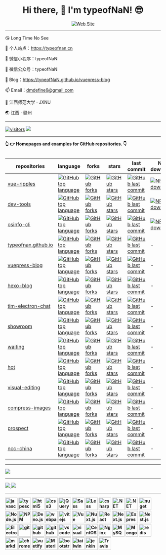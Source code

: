 <h1 align="center">Hi there, 👋 I'm typeofNaN! 😎</h1>

<p align="center">
  <a href="https://typeofnan.cn">
    <img src="https://img.shields.io/badge/typeofnan.cn-0088f5?style=for-the-badge&labelColor=f0f0f0&logoColor=0088f5" alt="Web Site" />
  </a>
</p>

---
😘 Long Time No See

🔭 个人站点：https://typeofnan.cn

🌱 微信小程序：typeofNaN

💬 微信公众号：typeofNaN

📝 Blog：https://typeofNaN.github.io/vuepress-blog

📫 Email：dmdefine6@gmail.com

🏫 江西师范大学 · JXNU

🌏 江西 · 赣州

---

[![visitors](https://visitor-badge.laobi.icu/badge?page_id=typeofNaN.typeofNaN)](https://visitor-badge.laobi.icu/badge?page_id=typeofNaN.typeofNaN)
<a href="https://github.com/typeofNaN">
  <img src="https://img.shields.io/github/stars/typeofNaN?color=faf408&label=github%20stars&logo=github" />
</a>

---

<summary>
  <strong>👆 👉 Homepages and examples for GitHub repositories. 👇<strong>
</summary>
<br />

| repositories                                                            | language                                                                                                                                                                | forks                                                                                                                                                          | stars                                                                                                                                                               | last commit                                                                                                                                                                         | NPM downloads                                                                                                                                                              |
| ----------------------------------------------------------------------- | ----------------------------------------------------------------------------------------------------------------------------------------------------------------------- | -------------------------------------------------------------------------------------------------------------------------------------------------------------- | ------------------------------------------------------------------------------------------------------------------------------------------------------------------- | ----------------------------------------------------------------------------------------------------------------------------------------------------------------------------------- | -------------------------------------------------------------------------------------------------------------------------------------------------------------------------- |
| [vue-ripples](https://github.com/typeofnan/vue-ripples)      | [![GitHub top language](https://img.shields.io/github/languages/top/typeofnan/vue-ripples?style=flat-square)](https://github.com/typeofnan/vue-ripples)                 | [![GitHub forks](https://img.shields.io/github/forks/typeofnan/vue-ripples?style=flat-square)](https://github.com/typeofnan/vue-ripples/forks)                 | [![GitHub stars](https://img.shields.io/github/stars/typeofnan/vue-ripples?style=flat-square)](https://github.com/typeofnan/vue-ripples/stargazers)                 | [![GitHub last commit](https://img.shields.io/github/last-commit/typeofnan/vue-ripples?style=flat-square)](https://github.com/typeofnan/vue-ripples/commits/master)                 | [![NPM downloads](https://img.shields.io/npm/dw/@typeofnan/vue-ripples?style=flat-square&amp;label=npm%20downloads)](https://www.npmjs.com/package/@typeofnan/vue-ripples) |
| [dev-tools](https://github.com/typeofnan/dev-tools)          | [![GitHub top language](https://img.shields.io/github/languages/top/typeofnan/dev-tools?style=flat-square)](https://github.com/typeofnan/dev-tools)                     | [![GitHub forks](https://img.shields.io/github/forks/typeofnan/dev-tools?style=flat-square)](https://github.com/typeofnan/dev-tools/forks)                     | [![GitHub stars](https://img.shields.io/github/stars/typeofnan/dev-tools?style=flat-square)](https://github.com/typeofnan/dev-tools/stargazers)                     | [![GitHub last commit](https://img.shields.io/github/last-commit/typeofnan/dev-tools?style=flat-square)](https://github.com/typeofnan/dev-tools/commits/master)                     | [![NPM downloads](https://img.shields.io/npm/dw/@typeofnan/dev-tools?style=flat-square&amp;label=npm%20downloads)](https://www.npmjs.com/package/@typeofnan/dev-tools)     |
| [osinfo-cli](https://github.com/typeofnan/osinfo-cli)                   | [![GitHub top language](https://img.shields.io/github/languages/top/typeofnan/osinfo-cli?style=flat-square)](https://github.com/typeofnan/osinfo-cli)                   | [![GitHub forks](https://img.shields.io/github/forks/typeofnan/osinfo-cli?style=flat-square)](https://github.com/typeofnan/osinfo-cli/forks)                   | [![GitHub stars](https://img.shields.io/github/stars/typeofnan/osinfo-cli?style=flat-square)](https://github.com/typeofnan/osinfo-cli/stargazers)                   | [![GitHub last commit](https://img.shields.io/github/last-commit/typeofnan/osinfo-cli?style=flat-square)](https://github.com/typeofnan/osinfo-cli/commits/master)                   | [![NPM downloads](https://img.shields.io/npm/dw/osinfo-cli?style=flat-square&amp;label=npm%20downloads)](https://www.npmjs.com/package/osinfo-cli)                         |
| [typeofnan.github.io](https://github.com/typeofnan/typeofnan.github.io) | [![GitHub top language](https://img.shields.io/github/languages/top/typeofnan/typeofnan.github.io?style=flat-square)](https://github.com/typeofnan/typeofnan.github.io) | [![GitHub forks](https://img.shields.io/github/forks/typeofnan/typeofnan.github.io?style=flat-square)](https://github.com/typeofnan/typeofnan.github.io/forks) | [![GitHub stars](https://img.shields.io/github/stars/typeofnan/typeofnan.github.io?style=flat-square)](https://github.com/typeofnan/typeofnan.github.io/stargazers) | [![GitHub last commit](https://img.shields.io/github/last-commit/typeofnan/typeofnan.github.io?style=flat-square)](https://github.com/typeofnan/typeofnan.github.io/commits/master) | -                                                                                                                                                                          |
| [vuepress-blog](https://github.com/typeofnan/vuepress-blog)             | [![GitHub top language](https://img.shields.io/github/languages/top/typeofnan/vuepress-blog?style=flat-square)](https://github.com/typeofnan/vuepress-blog)             | [![GitHub forks](https://img.shields.io/github/forks/typeofnan/vuepress-blog?style=flat-square)](https://github.com/typeofnan/vuepress-blog/forks)             | [![GitHub stars](https://img.shields.io/github/stars/typeofnan/vuepress-blog?style=flat-square)](https://github.com/typeofnan/vuepress-blog/stargazers)             | [![GitHub last commit](https://img.shields.io/github/last-commit/typeofnan/vuepress-blog?style=flat-square)](https://github.com/typeofnan/vuepress-blog/commits/master)             | -                                                                                                                                                                          |
| [hexo-blog](https://github.com/typeofnan/hexo-blog)                     | [![GitHub top language](https://img.shields.io/github/languages/top/typeofnan/hexo-blog?style=flat-square)](https://github.com/typeofnan/hexo-blog)                     | [![GitHub forks](https://img.shields.io/github/forks/typeofnan/hexo-blog?style=flat-square)](https://github.com/typeofnan/hexo-blog/forks)                     | [![GitHub stars](https://img.shields.io/github/stars/typeofnan/hexo-blog?style=flat-square)](https://github.com/typeofnan/hexo-blog/stargazers)                     | [![GitHub last commit](https://img.shields.io/github/last-commit/typeofnan/hexo-blog?style=flat-square)](https://github.com/typeofnan/hexo-blog/commits/master)                     | -                                                                                                                                                                          |
| [tim-electron-chat](https://github.com/typeofnan/tim-electron-chat)     | [![GitHub top language](https://img.shields.io/github/languages/top/typeofnan/tim-electron-chat?style=flat-square)](https://github.com/typeofnan/tim-electron-chat)     | [![GitHub forks](https://img.shields.io/github/forks/typeofnan/tim-electron-chat?style=flat-square)](https://github.com/typeofnan/tim-electron-chat/forks)     | [![GitHub stars](https://img.shields.io/github/stars/typeofnan/tim-electron-chat?style=flat-square)](https://github.com/typeofnan/tim-electron-chat/stargazers)     | [![GitHub last commit](https://img.shields.io/github/last-commit/typeofnan/tim-electron-chat?style=flat-square)](https://github.com/typeofnan/tim-electron-chat/commits/master)     | -                                                                                                                                                                          |
| [showroom](https://github.com/typeofnan/showroom)                       | [![GitHub top language](https://img.shields.io/github/languages/top/typeofnan/showroom?style=flat-square)](https://github.com/typeofnan/showroom)                       | [![GitHub forks](https://img.shields.io/github/forks/typeofnan/showroom?style=flat-square)](https://github.com/typeofnan/showroom/forks)                       | [![GitHub stars](https://img.shields.io/github/stars/typeofnan/showroom?style=flat-square)](https://github.com/typeofnan/showroom/stargazers)                       | [![GitHub last commit](https://img.shields.io/github/last-commit/typeofnan/showroom?style=flat-square)](https://github.com/typeofnan/showroom/commits/master)                       | -                                                                                                                                                                          |
| [waiting](https://github.com/typeofnan/waiting)                         | [![GitHub top language](https://img.shields.io/github/languages/top/typeofnan/waiting?style=flat-square)](https://github.com/typeofnan/waiting)                         | [![GitHub forks](https://img.shields.io/github/forks/typeofnan/waiting?style=flat-square)](https://github.com/typeofnan/waiting/forks)                         | [![GitHub stars](https://img.shields.io/github/stars/typeofnan/waiting?style=flat-square)](https://github.com/typeofnan/waiting/stargazers)                         | [![GitHub last commit](https://img.shields.io/github/last-commit/typeofnan/waiting?style=flat-square)](https://github.com/typeofnan/waiting/commits/master)                         | -                                                                                                                                                                          |
| [hot](https://github.com/typeofnan/hot)                                 | [![GitHub top language](https://img.shields.io/github/languages/top/typeofnan/hot?style=flat-square)](https://github.com/typeofnan/hot)                                 | [![GitHub forks](https://img.shields.io/github/forks/typeofnan/hot?style=flat-square)](https://github.com/typeofnan/hot/forks)                                 | [![GitHub stars](https://img.shields.io/github/stars/typeofnan/hot?style=flat-square)](https://github.com/typeofnan/hot/stargazers)                                 | [![GitHub last commit](https://img.shields.io/github/last-commit/typeofnan/hot?style=flat-square)](https://github.com/typeofnan/hot/commits/master)                                 | -                                                                                                                                                                          |
| [visual-editing](https://github.com/typeofnan/visual-editing)           | [![GitHub top language](https://img.shields.io/github/languages/top/typeofnan/visual-editing?style=flat-square)](https://github.com/typeofnan/visual-editing)           | [![GitHub forks](https://img.shields.io/github/forks/typeofnan/visual-editing?style=flat-square)](https://github.com/typeofnan/visual-editing/forks)           | [![GitHub stars](https://img.shields.io/github/stars/typeofnan/visual-editing?style=flat-square)](https://github.com/typeofnan/visual-editing/stargazers)           | [![GitHub last commit](https://img.shields.io/github/last-commit/typeofnan/visual-editing?style=flat-square)](https://github.com/typeofnan/visual-editing/commits/master)           | -                                                                                                                                                                          |
| [compress-images](https://github.com/typeofnan/compress-images)         | [![GitHub top language](https://img.shields.io/github/languages/top/typeofnan/compress-images?style=flat-square)](https://github.com/typeofnan/compress-images)         | [![GitHub forks](https://img.shields.io/github/forks/typeofnan/compress-images?style=flat-square)](https://github.com/typeofnan/compress-images/forks)         | [![GitHub stars](https://img.shields.io/github/stars/typeofnan/compress-images?style=flat-square)](https://github.com/typeofnan/compress-images/stargazers)         | [![GitHub last commit](https://img.shields.io/github/last-commit/typeofnan/compress-images?style=flat-square)](https://github.com/typeofnan/compress-images/commits/master)         | -                                                                                                                                                                          |
| [prospect](https://github.com/typeofnan/prospect)                       | [![GitHub top language](https://img.shields.io/github/languages/top/typeofnan/prospect?style=flat-square)](https://github.com/typeofnan/prospect)                       | [![GitHub forks](https://img.shields.io/github/forks/typeofnan/prospect?style=flat-square)](https://github.com/typeofnan/prospect/forks)                       | [![GitHub stars](https://img.shields.io/github/stars/typeofnan/prospect?style=flat-square)](https://github.com/typeofnan/prospect/stargazers)                       | [![GitHub last commit](https://img.shields.io/github/last-commit/typeofnan/prospect?style=flat-square)](https://github.com/typeofnan/prospect/commits/master)                       | -                                                                                                                                                                          |
| [ncc-china](https://github.com/typeofnan/ncc-china)                     | [![GitHub top language](https://img.shields.io/github/languages/top/typeofnan/ncc-china?style=flat-square)](https://github.com/typeofnan/ncc-china)                     | [![GitHub forks](https://img.shields.io/github/forks/typeofnan/ncc-china?style=flat-square)](https://github.com/typeofnan/ncc-china/forks)                     | [![GitHub stars](https://img.shields.io/github/stars/typeofnan/ncc-china?style=flat-square)](https://github.com/typeofnan/ncc-china/stargazers)                     | [![GitHub last commit](https://img.shields.io/github/last-commit/typeofnan/ncc-china?style=flat-square)](https://github.com/typeofnan/ncc-china/commits/master)                     | -                                                                                                                                                                          |

---

[![](https://github-readme-stats.vercel.app/api/top-langs/?username=typeofNaN&text_color=adbac7&hide_border=true&hide_title=true&langs_count=10&bg_color=2d333b&count_private=true&layout=compact&include_all_commits=true&card_width=854)](https://github.com/typeofNaN?tab=repositories)

---

<div>
  <a href="/" align="left">
    <img src="https://github-readme-stats.vercel.app/api/top-langs/?username=typeofnan&text_color=586069&layout=compact&hide_border=true&bg_color=fff&title_color=0366d6&count_private=true&include_all_commits=true" />
  </a>

  <a href="/" align="right">
    <img src="https://github-readme-stats.vercel.app/api?username=typeofnan&count_private=true&show_icons=true&icon_color=222&title_color=0366d6&text_color=586069&bg_color=fff&hide=issues&hide_border=true&include_all_commits=true" />
  </a>
</div>

---

<div style="flex;">
  <img src="https://cdn.jsdelivr.net/gh/devicons/devicon/icons/javascript/javascript-original.svg" width="40" height="40" alt="javascript"/>
  <img src="https://cdn.jsdelivr.net/gh/devicons/devicon/icons/typescript/typescript-original.svg"  width="40" height="40" alt="typescript"/>
  <img src="https://cdn.jsdelivr.net/gh/devicons/devicon/icons/html5/html5-original.svg" width="40" height="40" alt="html5"/>
  <img src="https://cdn.jsdelivr.net/gh/devicons/devicon/icons/css3/css3-original.svg" width="40" height="40" alt="css3"/>
  <img src="https://cdn.jsdelivr.net/gh/devicons/devicon/icons/jquery/jquery-original.svg" width="40" height="40" alt="jQuery"/>
  <img src="https://cdn.jsdelivr.net/gh/devicons/devicon/icons/sass/sass-original.svg" width="40" height="40" alt="Sass"/>
  <img src="https://cdn.jsdelivr.net/gh/devicons/devicon/icons/less/less-plain-wordmark.svg" width="40" height="40" alt="Less"/>
  <img src="https://cdn.jsdelivr.net/gh/devicons/devicon/icons/csharp/csharp-original.svg" width="40" height="40" alt="csharp"/>
  <img src="https://cdn.jsdelivr.net/gh/devicons/devicon/icons/dot-net/dot-net-original.svg" width="40" height="40" alt=".NET"/>
  <img src="https://cdn.jsdelivr.net/gh/devicons/devicon/icons/dotnetcore/dotnetcore-original.svg" width="40" height="40" alt=".NET Core"/>
  <img src="https://cdn.jsdelivr.net/gh/devicons/devicon/icons/nuget/nuget-original.svg" width="40" height="40" alt="nuget"/>
  <img src="https://cdn.jsdelivr.net/gh/devicons/devicon/icons/nodejs/nodejs-original.svg" width="40" height="40" alt="Node.js"/>
  <img src="https://cdn.jsdelivr.net/gh/devicons/devicon/icons/npm/npm-original-wordmark.svg" width="40" height="40" alt="NPM"/>
  <img src="https://cdn.jsdelivr.net/gh/devicons/devicon/icons/denojs/denojs-original.svg" width="40" height="40" alt="Deno.js"/>
  <img src="https://cdn.jsdelivr.net/gh/devicons/devicon/icons/webpack/webpack-original.svg" width="40" height="40" alt="webpack"/>
  <img src="https://cdn.jsdelivr.net/gh/devicons/devicon/icons/vitejs/vitejs-original.svg" width="40" height="40" alt="vitejs"/>
  <img src="https://cdn.jsdelivr.net/gh/devicons/devicon/icons/vuejs/vuejs-original.svg" width="40" height="40" alt="Vue"/>
  <img src="https://cdn.jsdelivr.net/gh/devicons/devicon/icons/nuxtjs/nuxtjs-original.svg" width="40" height="40" alt="Nuxt.js"/>
  <img src="https://cdn.jsdelivr.net/gh/devicons/devicon/icons/react/react-original.svg" width="40" height="40" alt="React"/>
  <img src="https://cdn.jsdelivr.net/gh/devicons/devicon/icons/nextjs/nextjs-original.svg" width="40" height="40" alt="Next.js"/>
  <img src="https://cdn.jsdelivr.net/gh/devicons/devicon/icons/express/express-original.svg" width="40" height="40" alt="Express"/>
  <img src="https://cdn.jsdelivr.net/gh/devicons/devicon/icons/nestjs/nestjs-original.svg" width="40" height="40" alt="Nest.js"/>
  <img src="https://cdn.jsdelivr.net/gh/devicons/devicon/icons/electron/electron-original.svg" width="40" height="40" alt="Electron"/>
  <img src="https://cdn.jsdelivr.net/gh/devicons/devicon/icons/git/git-original.svg" width="40" height="40" alt="git"/>
  <img src="https://cdn.jsdelivr.net/gh/devicons/devicon/icons/github/github-original.svg"  width="40" height="40" alt="github"/>
  <img src="https://cdn.jsdelivr.net/gh/devicons/devicon/icons/gitlab/gitlab-original.svg"  width="40" height="40" alt="github"/>
  <img src="https://cdn.jsdelivr.net/gh/devicons/devicon/icons/vscode/vscode-original.svg" width="40" height="40" alt="vscode"/>
  <img src="https://cdn.jsdelivr.net/gh/devicons/devicon/icons/visualstudio/visualstudio-plain.svg" width="40" height="40" alt="visualstudio"/>
  <img src="https://cdn.jsdelivr.net/gh/devicons/devicon/icons/centos/centos-original.svg" width="40" height="40" alt="CentOS"/>
  <img src="https://cdn.jsdelivr.net/gh/devicons/devicon/icons/nginx/nginx-original.svg" width="40" height="40" alt="Nginx"/>
  <img src="https://cdn.jsdelivr.net/gh/devicons/devicon/icons/mysql/mysql-original.svg" width="40" height="40" alt="MySQL"/>
  <img src="https://cdn.jsdelivr.net/gh/devicons/devicon/icons/mongodb/mongodb-original.svg" width="40" height="40" alt="MongoDB"/>
  <img src="https://cdn.jsdelivr.net/gh/devicons/devicon/icons/redis/redis-original.svg" width="40" height="40" alt="redis"/>
  <img src="https://cdn.jsdelivr.net/gh/devicons/devicon/icons/markdown/markdown-original.svg" width="40" height="40" alt="markdown"/>
  <img src="https://cdn.jsdelivr.net/gh/devicons/devicon/icons/chrome/chrome-original.svg" width="40" height="40" alt="chrome"/>
  <img src="https://cdn.jsdelivr.net/gh/devicons/devicon/icons/vuetify/vuetify-original.svg" width="40" height="40" alt="vuetify"/>
  <img src="https://cdn.jsdelivr.net/gh/devicons/devicon/icons/materialui/materialui-original.svg" width="40" height="40" alt="Material UI"/>
  <img src="https://cdn.jsdelivr.net/gh/devicons/devicon/icons/bootstrap/bootstrap-original.svg" width="40" height="40" alt="bootstrap"/>
  <img src="https://cdn.jsdelivr.net/gh/devicons/devicon/icons/tailwindcss/tailwindcss-original.svg" width="40" height="40" alt="tailwindcss"/>
  <img src="https://cdn.jsdelivr.net/gh/devicons/devicon/icons/jenkins/jenkins-original.svg" width="40" height="40" alt="jenkins"/>
  <img src="https://cdn.jsdelivr.net/gh/devicons/devicon/icons/travis/travis-original.svg" width="40" height="40" alt="Travis CI"/>
</div>

